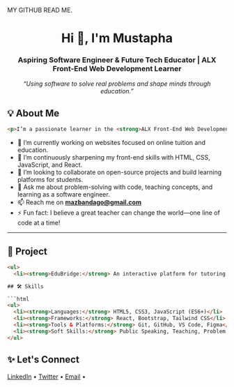 MY GITHUB READ ME.
<h1 align="center">Hi 👋, I'm Mustapha</h1>
<h3 align="center">Aspiring Software Engineer & Future Tech Educator | ALX Front-End Web Development Learner</h3>

<p align="center">
  <em>“Using software to solve real problems and shape minds through education.”</em>
</p>

## 💡 About Me

```html
<p>I’m a passionate learner in the <strong>ALX Front-End Web Development Program</strong>, driven by a mission to solve real-world problems through code. I aim to become a <strong>software engineering lecturer</strong>—combining my love for building digital solutions with my passion for teaching and knowledge sharing.</p>
```

- 🔭 I’m currently working on websites focused on online tuition and education.
- 🌱 I’m continuously sharpening my front-end skills with HTML, CSS, JavaScript, and React.
- 👯 I’m looking to collaborate on open-source projects and build learning platforms for students.
- 💬 Ask me about problem-solving with code, teaching concepts, and learning as a software engineer.
- 📫 Reach me on **mazbandago@gmail.com**
- ⚡ Fun fact: I believe a great teacher can change the world—one line of code at a time!

---

## 🚀 Project

```html
<ul>
  <li><strong>EduBridge:</strong> An interactive platform for tutoring students in STEM subjects. <a href="https://github.com/mazbandago/edubridge">View Repository</a></li>

## 🛠️ Skills

```html
<ul>
  <li><strong>Languages:</strong> HTML5, CSS3, JavaScript (ES6+)</li>
  <li><strong>Frameworks:</strong> React, Bootstrap, Tailwind CSS</li>
  <li><strong>Tools & Platforms:</strong> Git, GitHub, VS Code, Figma</li>
  <li><strong>Soft Skills:</strong> Public Speaking, Teaching, Problem Solving</li>
</ul>
```

## ✨ Let's Connect

<p align="left">
  <a href="https://linkedin.com/in/mustapha-abdulai" target="_blank">LinkedIn</a> • 
  <a href="https://twitter.com/MustaphaZanga" target="_blank">Twitter</a> • 
  <a href="mailto:mustaphaabdulai52@yahoo.com">Email</a> • 
</p>
